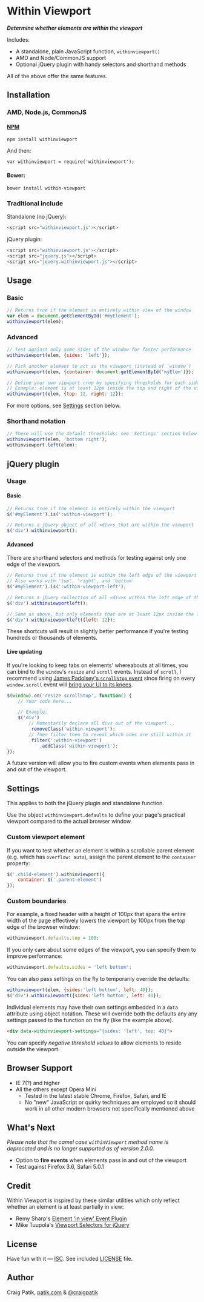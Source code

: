 # Within Viewport

***Determine whether elements are within the viewport***

Includes:

- A standalone, plain JavaScript function, `withinviewport()`
- AMD and Node/CommonJS support
- Optional jQuery plugin with handy selectors and shorthand methods

All of the above offer the same features.

## Installation

### AMD, Node.js, CommonJS

#### [NPM](https://www.npmjs.com/package/withinviewport)

`npm install withinviewport`

And then:

`var withinviewport = require('withinviewport');`

#### Bower:

`bower install within-viewport`

### Traditional include

Standalone (no jQuery):

```js
<script src="withinviewport.js"></script>
```

jQuery plugin:

```js
<script src="withinviewport.js"></script>
<script src="jquery.js"></script>
<script src="jquery.withinviewport.js"></script>
```

## Usage

### Basic

```js
// Returns true if the element is entirely within view of the window
var elem = document.getElementById('#myElement');
withinviewport(elem);
```

### Advanced

```js
// Test against only some sides of the window for faster performance
withinviewport(elem, {sides: 'left'});
```

```js
// Pick another element to act as the viewport (instead of `window`)
withinviewport(elem, {container: document.getElementById('myElem')});
```

```js
// Define your own viewport crop by specifying thresholds for each side
// Example: element is at least 12px inside the top and right of the viewport
withinviewport(elem, {top: 12, right: 12});
```

For more options, see [Settings](#settings) section below.

### Shorthand notation

```js
// These will use the default thresholds; see 'Settings' section below
withinviewport(elem, 'bottom right');
withinviewport.left(elem);
```

## jQuery plugin

### Usage

#### Basic

```js
// Returns true if the element is entirely within the viewport
$('#myElement').is(':within-viewport');
```

```js
// Returns a jQuery object of all <div>s that are within the viewport
$('div').withinviewport();
```

#### Advanced

There are shorthand selectors and methods for testing against only one edge of the viewport.

```js
// Returns true if the element is within the left edge of the viewport
// Also works with 'top', 'right', and 'bottom'
$('#myElement').is(':within-viewport-left');
```

```js
// Returns a jQuery collection of all <div>s within the left edge of the viewport
$('div').withinviewportleft();
```

```js
// Same as above, but only elements that are at least 12px inside the left edge
$('div').withinviewportleft({left: 12});
```

These shortcuts will result in slightly better performance if you're testing hundreds or thousands of elements.

#### Live updating

If you're looking to keep tabs on elements' whereabouts at all times, you can bind to the `window`'s `resize` and `scroll` events. Instead of `scroll`, I recommend using [James Padolsey's `scrollStop` event](http://james.padolsey.com/javascript/special-scroll-events-for-jquery/) since firing on every `window.scroll` event will [bring your UI to its knees](http://ejohn.org/blog/learning-from-twitter/).

```js
$(window).on('resize scrollStop', function() {
    // Your code here...

    // Example:
    $('div')
        // Momentarily declare all divs out of the viewport...
        .removeClass('within-viewport');
        // Then filter them to reveal which ones are still within it
        .filter(':within-viewport')
            .addClass('within-viewport');
});
```

A future version will allow you to fire custom events when elements pass in and out of the viewport.

## Settings

This applies to both the jQuery plugin and standalone function.

Use the object `withinviewport.defaults` to define your page's practical viewport compared to the actual browser window.

### Custom viewport element

If you want to test whether an element is within a scrollable parent element (e.g. which has `overflow: auto`), assign the parent element to the `container` property:

```js
$('.child-element').withinviewport({
    container: $('.parent-element')
});
```

### Custom boundaries

For example, a fixed header with a height of 100px that spans the entire width of the page effectively lowers the viewport by 100px from the top edge of the browser window:

```js
withinviewport.defaults.top = 100;
```

If you only care about some edges of the viewport, you can specify them to improve performance:

```js
withinviewport.defaults.sides = 'left bottom';
```

You can also pass settings on the fly to temporarily override the defaults:

```js
withinviewport(elem, {sides:'left bottom', left: 40});
$('div').withinviewport({sides:'left bottom', left: 40});
```

Individual elements may have their own settings embedded in a `data` attribute using object notation. These will override both the defaults any any settings passed to the function on the fly (like the example above).

```html
<div data-withinviewport-settings="{sides: 'left', top: 40}">
```

You can specify *negative threshold values* to allow elements to reside outside the viewport.

## Browser Support

- IE 7(?) and higher
- All the others except Opera Mini
    + Tested in the latest stable Chrome, Firefox, Safari, and IE
    + No "new" JavaScript or quirky techniques are employed so it should work in all other modern browsers not specifically mentioned above

## What's Next

*Please note that the camel case `withinViewport` method name is deprecated and is no longer supported as of version 2.0.0.*

- Option to **fire events** when elements pass in and out of the viewport
- Test against Firefox 3.6, Safari 5.0.1


## Credit

Within Viewport is inspired by these similar utilities which only reflect whether an element is at least partially in view:

* Remy Sharp's [Element 'in view' Event Plugin](http://remysharp.com/2009/01/26/element-in-view-event-plugin/)
* Mike Tuupola's [Viewport Selectors for jQuery](http://www.appelsiini.net/projects/viewport)

## License

Have fun with it &mdash; [ISC](http://choosealicense.com/licenses/isc/). See included [LICENSE](LICENSE) file.

## Author

Craig Patik, [patik.com](http://patik.com/) &amp; [@craigpatik](https://twitter.com/craigpatik)

